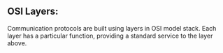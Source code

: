 ## OSI Layers:
Communication protocols are built using layers in OSI model stack. Each layer has a particular function, providing a standard service to the layer above. 


